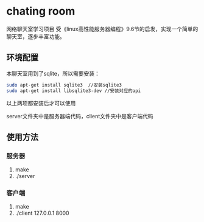 # chating room

网络聊天室学习项目
受《linux高性能服务器编程》9.6节的启发，实现一个简单的聊天室，逐步丰富功能。

## 环境配置

本聊天室用到了sqlite，所以需要安装：

```bash
sudo apt-get install sqlite3  //安装sqlite3
sudo apt-get install libsqlite3-dev //安装对应的api
```

以上两项都安装后才可以使用

server文件夹中是服务器端代码，client文件夹中是客户端代码

## 使用方法

### 服务器

1. make
2. ./server

### 客户端

1. make
2. ./client 127.0.0.1 8000
